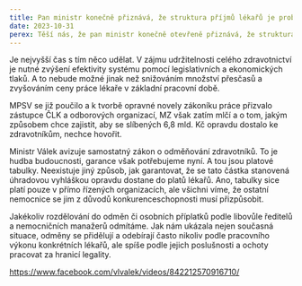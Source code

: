 ```yaml
---
title: Pan ministr konečně přiznává, že struktura příjmů lékařů je problém.
date: 2023-10-31
perex: Těší nás, že pan ministr konečně otevřeně přiznává, že struktura příjmů lékařů, jejichž polovina pochází z přesčasové práce, je problém.
---
```

Je nejvyšší čas s tím něco udělat. V zájmu udržitelnosti celého zdravotnictví je nutné zvýšení efektivity systému pomocí legislativních a ekonomických tlaků. A to nebude možné jinak než snižováním množství přesčasů a zvyšováním ceny práce lékaře v základní pracovní době.

MPSV se již poučilo a k tvorbě opravné novely zákoníku práce přizvalo zástupce ČLK a odborových organizací, MZ však zatím mlčí a o tom, jakým způsobem chce zajistit, aby se slíbených 6,8 mld. Kč opravdu dostalo ke zdravotníkům, nechce hovořit.

Ministr Válek avizuje samostatný zákon o odměňování zdravotníků. To je hudba budoucnosti, garance však potřebujeme nyní. A tou jsou platové tabulky. Neexistuje jiný způsob, jak garantovat, že se tato částka stanovená úhradovou vyhláškou opravdu dostane do platů lékařů. Ano, tabulky sice platí pouze v přímo řízených organizacích, ale všichni víme, že ostatní nemocnice se jim z důvodů konkurenceschopnosti musí přizpůsobit.

Jakékoliv rozdělování do odměn či osobních příplatků podle libovůle ředitelů a nemocničních manažerů odmítáme. Jak nám ukázala nejen současná situace, odměny se přidělují a odebírají často nikoliv podle pracovního výkonu konkrétních lékařů, ale spíše podle jejich poslušnosti a ochoty pracovat za hranicí legality.

https://www.facebook.com/vlvalek/videos/842212570916710/
